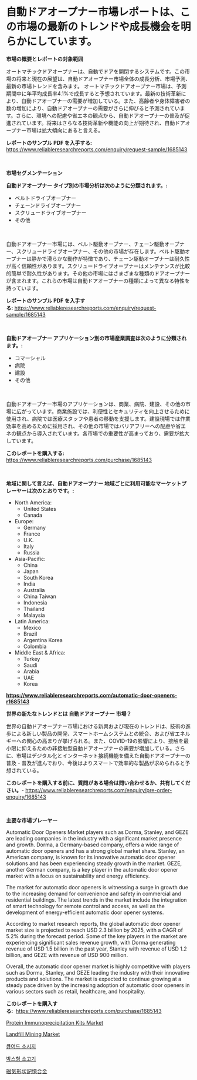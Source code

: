 <p><h1>自動ドアオープナー市場レポートは、この市場の最新のトレンドや成長機会を明らかにしています。</h1></p><p><strong>市場の概要とレポートの対象範囲</strong></p>
<p><p>オートマチックドアオープナーは、自動でドアを開閉するシステムです。この市場の将来と現在の展望は、自動ドアオープナー市場全体の成長分析、市場予測、最新の市場トレンドを含みます。 オートマチックドアオープナー市場は、予測期間中に年平均成長率4.1%で成長すると予想されています。最新の技術革新により、自動ドアオープナーの需要が増加している。また、高齢者や身体障害者の数の増加により、自動ドアオープナーの需要がさらに伸びると予測されています。さらに、環境への配慮や省エネの観点から、自動ドアオープナーの普及が促進されています。将来はさらなる技術革新や機能の向上が期待され、自動ドアオープナー市場は拡大傾向にあると言える。</p></p>
<p><strong>レポートのサンプル PDF を入手する:</strong> <a href="https://www.reliableresearchreports.com/enquiry/request-sample/1685143">https://www.reliableresearchreports.com/enquiry/request-sample/1685143</a></p>
<p>&nbsp;</p>
<p><strong>市場セグメンテーション</strong></p>
<p><strong>自動ドアオープナー タイプ別の市場分析は次のように分類されます。:</strong></p>
<p><ul><li>ベルトドライブオープナー</li><li>チェーンドライブオープナー</li><li>スクリュードライブオープナー</li><li>その他</li></ul></p>
<p>&nbsp;</p>
<p><p>自動ドアオープナー市場には、ベルト駆動オープナー、チェーン駆動オープナー、スクリュードライブオープナー、その他の市場が存在します。ベルト駆動オープナーは静かで滑らかな動作が特徴であり、チェーン駆動オープナーは耐久性が高く信頼性があります。スクリュードライブオープナーはメンテナンスが比較的簡単で耐久性があります。その他の市場にはさまざまな種類のドアオープナーが含まれます。これらの市場は自動ドアオープナーの種類によって異なる特性を持っています。</p></p>
<p><strong>レポートのサンプル PDF を入手する:</strong>&nbsp;<a href="https://www.reliableresearchreports.com/enquiry/request-sample/1685143">https://www.reliableresearchreports.com/enquiry/request-sample/1685143</a></p>
<p>&nbsp;</p>
<p><strong> 自動ドアオープナー アプリケーション別の市場産業調査は次のように分類されます。:</strong></p>
<p><ul><li>コマーシャル</li><li>病院</li><li>建設</li><li>その他</li></ul></p>
<p>&nbsp;</p>
<p><p>自動ドアオープナー市場のアプリケーションは、商業、病院、建設、その他の市場に広がっています。商業施設では、利便性とセキュリティを向上させるために使用され、病院では医療スタッフや患者の移動を支援します。建設現場では作業効率を高めるために採用され、その他の市場ではバリアフリーへの配慮や省エネの観点から導入されています。各市場での重要性が高まっており、需要が拡大しています。</p></p>
<p><strong>このレポートを購入する:</strong>&nbsp; <a href="https://www.reliableresearchreports.com/purchase/1685143">https://www.reliableresearchreports.com/purchase/1685143</a></p>
<p>&nbsp;</p>
<p><strong>地域に関して言えば、自動ドアオープナー 地域ごとに利用可能なマーケットプレーヤーは次のとおりです。:</strong></p>
<p><ul>
    <li>
        North America:
        <ul>
            <li>United States</li>
            <li>Canada</li>
        </ul>
    </li>
    <li>
        Europe:
        <ul>
            <li>Germany</li>
            <li>France</li>
            <li>U.K.</li>
            <li>Italy</li>
            <li>Russia</li>
        </ul>
    </li>
    <li>
        Asia-Pacific:
        <ul>
            <li>China</li>
            <li>Japan</li>
            <li>South Korea</li>
            <li>India</li>
            <li>Australia</li>
            <li>China Taiwan</li>
            <li>Indonesia</li>
            <li>Thailand</li>
            <li>Malaysia</li>
        </ul>
    </li>
    <li>
        Latin America:
        <ul>
            <li>Mexico</li>
            <li>Brazil</li>
            <li>Argentina Korea</li>
            <li>Colombia</li>
        </ul>
    </li>
    <li>
        Middle East & Africa:
        <ul>
            <li>Turkey</li>
            <li>Saudi</li>
            <li>Arabia</li>
            <li>UAE</li>
            <li>Korea</li>
        </ul>
    </li>
    </ul></p>
<p><strong><a href="https://www.reliableresearchreports.com/automatic-door-openers-r1685143">https://www.reliableresearchreports.com/automatic-door-openers-r1685143</a></strong>&nbsp;</p>
<p><strong>世界の新たなトレンドとは 自動ドアオープナー 市場？</strong></p>
<p><p>世界の自動ドアオープナー市場における新興および現在のトレンドは、技術の進歩による新しい製品の開発、スマートホームシステムとの統合、および省エネルギーへの関心の高まりが挙げられる。また、COVID-19の影響により、接触を最小限に抑えるための非接触型自動ドアオープナーの需要が増加している。さらに、市場はデジタル化とインターネット接続機能を備えた自動ドアオープナーの普及・普及が進んでおり、今後はよりスマートで効率的な製品が求められると予想されている。</p></p>
<p><strong>このレポートを購入する前に、質問がある場合は問い合わせるか、共有してください。</strong>- <a href="https://www.reliableresearchreports.com/enquiry/pre-order-enquiry/1685143">https://www.reliableresearchreports.com/enquiry/pre-order-enquiry/1685143</a></p>
<p>&nbsp;</p>
<p><strong>主要な市場プレーヤー</strong></p>
<p><p>Automatic Door Openers Market players such as Dorma, Stanley, and GEZE are leading companies in the industry with a significant market presence and growth. Dorma, a Germany-based company, offers a wide range of automatic door openers and has a strong global market share. Stanley, an American company, is known for its innovative automatic door opener solutions and has been experiencing steady growth in the market. GEZE, another German company, is a key player in the automatic door opener market with a focus on sustainability and energy efficiency.</p><p>The market for automatic door openers is witnessing a surge in growth due to the increasing demand for convenience and safety in commercial and residential buildings. The latest trends in the market include the integration of smart technology for remote control and access, as well as the development of energy-efficient automatic door opener systems.</p><p>According to market research reports, the global automatic door opener market size is projected to reach USD 2.3 billion by 2025, with a CAGR of 5.2% during the forecast period. Some of the key players in the market are experiencing significant sales revenue growth, with Dorma generating revenue of USD 1.5 billion in the past year, Stanley with revenue of USD 1.2 billion, and GEZE with revenue of USD 900 million.</p><p>Overall, the automatic door opener market is highly competitive with players such as Dorma, Stanley, and GEZE leading the industry with their innovative products and solutions. The market is expected to continue growing at a steady pace driven by the increasing adoption of automatic door openers in various sectors such as retail, healthcare, and hospitality.</p></p>
<p><strong>このレポートを購入する:</strong>&nbsp;&nbsp;<a href="https://www.reliableresearchreports.com/purchase/1685143">https://www.reliableresearchreports.com/purchase/1685143</a></p>
<p><p><a href="https://github.com/lylyparadise/Market-Research-Report-List-2/blob/main/protein-immunoprecipitation-kits-market.md">Protein Immunoprecipitation Kits Market</a></p><p><a href="https://issuu.com/reportprime-2/docs/landfill-mining-market-size-2030.pptx">Landfill Mining Market</a></p><p><a href="https://github.com/vsap75a286l/Market-Research-Report-List-1/blob/main/654115221974.md">큐어드 소시지</a></p><p><a href="https://github.com/Maeennan456456/Market-Research-Report-List-1/blob/main/508094321975.md">박스형 소고기</a></p><p><a href="https://github.com/joaejkdzgyljvo6/Market-Research-Report-List-1/blob/main/958523524090.md">磁気形状記憶合金</a></p></p>